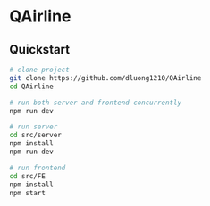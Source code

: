 <h1>QAirline</h1>
<!-- TABLE OF CONTENTS -->
<!-- <details>
  <summary>Table of Contents</summary>
  <ol>
    <li>
      <a href="#about-the-project">About The Project</a>
      <ul>
        <li><a href="#built-with">Built With</a></li>
      </ul>
    </li>
    <li>
      <a href="#getting-started">Getting Started</a>
      <ul>
        <li><a href="#prerequisites">Prerequisites</a></li>
        <li><a href="#installation">Installation</a></li>
      </ul>
    </li>
    <a href="#team">Team</a>
    <li>
    </li>
  </ol>
</details>

<!-- MARKDOWN LINKS & IMAGES -->
<!-- https://www.markdownguide.org/basic-syntax/#reference-style-links -->

[contributors-shield]: https://img.shields.io/github/contributors/othneildrew/Best-README-Template.svg?style=for-the-badge
[contributors-url]: https://github.com/othneildrew/Best-README-Template/graphs/contributors
[forks-shield]: https://img.shields.io/github/forks/othneildrew/Best-README-Template.svg?style=for-the-badge
[forks-url]: https://github.com/othneildrew/Best-README-Template/network/members
[stars-shield]: https://img.shields.io/github/stars/othneildrew/Best-README-Template.svg?style=for-the-badge
[stars-url]: https://github.com/othneildrew/Best-README-Template/stargazers
[issues-shield]: https://img.shields.io/github/issues/othneildrew/Best-README-Template.svg?style=for-the-badge
[issues-url]: https://github.com/othneildrew/Best-README-Template/issues
[license-shield]: https://img.shields.io/github/license/othneildrew/Best-README-Template.svg?style=for-the-badge
[license-url]: https://github.com/othneildrew/Best-README-Template/blob/master/LICENSE.txt
[linkedin-shield]: https://img.shields.io/badge/-LinkedIn-black.svg?style=for-the-badge&logo=linkedin&colorB=555
[linkedin-url]: https://linkedin.com/in/othneildrew
[product-screenshot]: images/screenshot.png
[React-Native.js]: https://img.shields.io/badge/React_Native-20232A?style=for-the-badge&logo=react&logoColor=61DAFB
[React-Native-url]: https://reactnative.dev/
[Javascript]: https://img.shields.io/badge/JavaScript-F7DF1E?style=for-the-badge&logo=javascript&logoColor=black
[Redux.js]: https://img.shields.io/badge/Redux-593D88?style=for-the-badge&logo=redux&logoColor=white
[Redux-url]: https://redux.js.org/
[SCSS]: https://img.shields.io/badge/Sass-CC6699?style=for-the-badge&logo=sass&logoColor=white
[SCSS-URL]: https://sass-lang.com/
[Node.JS]: https://img.shields.io/badge/Node.js-43853D?style=for-the-badge&logo=node.js&logoColor=white
[Node-url]: https://nodejs.org/
[Typescript]: https://img.shields.io/badge/TypeScript-007ACC?style=for-the-badge&logo=typescript&logoColor=white
[Express.JS]: https://img.shields.io/badge/Express.js-404D59?style=for-the-badge
[Express-url]: https://expressjs.com/
[Axios.JS]: https://img.shields.io/badge/AXIOS-007ACC?style=for-the-badge&logo=axios&color=%23000000
[Axios-url]: https://axios-http.com/
[Figma]: https://img.shields.io/badge/Figma-222222?style=for-the-badge&logo=figma
[Figma-url]: https://www.figma.com/

## Quickstart

```bash
# clone project
git clone https://github.com/dluong1210/QAirline
cd QAirline

# run both server and frontend concurrently
npm run dev

# run server
cd src/server
npm install
npm run dev

# run frontend
cd src/FE
npm install
npm start
```

